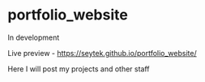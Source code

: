 # portfolio_website
In development

Live preview - https://seytek.github.io/portfolio_website/

Here I will post my projects and other staff
